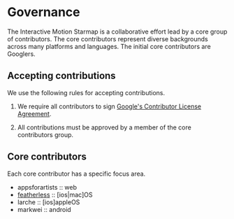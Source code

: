 # Governance

The Interactive Motion Starmap is a collaborative effort lead by a core group of contributors. The core contributors represent diverse backgrounds across many platforms and languages. The initial core contributors are Googlers.

## Accepting contributions

We use the following rules for accepting contributions.

1. We require all contributors to sign [Google's Contributor License Agreement](https://cla.developers.google.com/).

1. All contributions must be approved by a member of the core contributors group.

## Core contributors

Each core contributor has a specific focus area.

- appsforartists :: web
- [featherless](http://github.com/jverkoey) :: [ios|mac]OS
- larche :: [ios]appleOS
- markwei :: android
